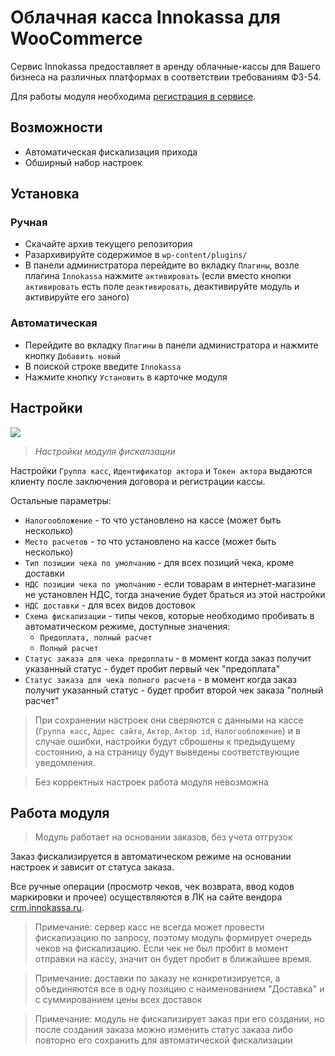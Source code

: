 # Облачная касса Innokassa для WooCommerce

Сервис Innokassa предоставляет в аренду облачные-кассы для Вашего бизнеса на различных платформах в соответствии требованиям ФЗ-54.

Для работы модуля необходима [регистрация в сервисе](https://innokassa.ru/#connection_request).

## Возможности

* Автоматическая фискализация прихода
* Обширный набор настроек

## Установка

### Ручная

* Скачайте архив текущего репозитория
* Разархивируйте содержимое в `wp-content/plugins/`
* В панели администратора перейдите во вкладку `Плагины`, возле плагина `Innokassa` нажмите `активировать` (если вместо кнопки `активировать` есть поле `деактивировать`, деактивируйте модуль и активируйте его заного)

### Автоматическая 

* Перейдите во вкладку `Плагины` в панели администратора и нажмите кнопку `Добавить новый`
* В поиской строке введите `Innokassa`
* Нажмите кнопку `Установить` в карточке модуля 

## Настройки <a name="settings"></a>

![](https://innokassa.ru/images/woo_screen_settings.png)
>*Настройки модуля фискалзации*

Настройки `Группа касс`, `Идентификатор актора` и `Токен актора` выдаются клиенту после заключения договора и регистрации кассы.

Остальные параметры:
* `Налогообложение` - то что установлено на кассе (может быть несколько)
* `Место расчетов` - то что установлено на кассе (может быть несколько)
* `Тип позиции чека по умолчанию` - для всех позиций чека, кроме доставки
* `НДС позиции чека по умолчанию` - если товарам в интернет-магазине не установлен НДС, тогда значение будет браться из этой настройки
* `НДС доставки` - для всех видов достовок
* `Схема фискализации` - типы чеков, которые необходимо пробивать в автоматическом режиме, доступные значения:
    * `Предоплата, полный расчет`
    * `Полный расчет`
* `Статус заказа для чека предоплаты` - в момент когда заказ получит указанный статус - будет пробит первый чек "предоплата"
* `Статус заказа для чека полного расчета` - в момент когда заказ получит указанный статус - будет пробит второй чек заказа "полный расчет"

> При сохранении настроек они сверяются с данными на кассе (`Группа касс`, `Адрес сайта`, `Актор`, `Актор id`, `Налогообложение`) и в случае ошибки, настройки будут сброшены к предыдущему состоянию, а на страницу будут выведены соответствующие уведомления.

> Без корректных настроек работа модуля невозможна


## Работа модуля <a name="modulework"></a>

> Модуль работает на основании заказов, без учета отгрузок

Заказ фискализируется в автоматическом режиме на основании настроек и зависит от статуса заказа.

Все ручные операции (просмотр чеков, чек возврата, ввод кодов маркировки и прочее) осуществляются в ЛК на сайте вендора [crm.innokassa.ru](https://crm.innokassa.ru/).

> Примечание: сервер касс не всегда может провести фискализацию по запросу, поэтому модуль формирует очередь чеков на фискализацию. Если чек не был пробит в момент отправки на кассу, значит он будет пробит в ближайшее время.

> Примечание: доставки по заказу не конкретизируется, а объединяются все в одну позицию с наименованием "Доставка" и с суммированием цены всех доставок

> Примечание: модуль не фискализирует заказ при его создании, но после создания заказа можно изменить статус заказа либо повторно его сохранить для автоматической фискализации
